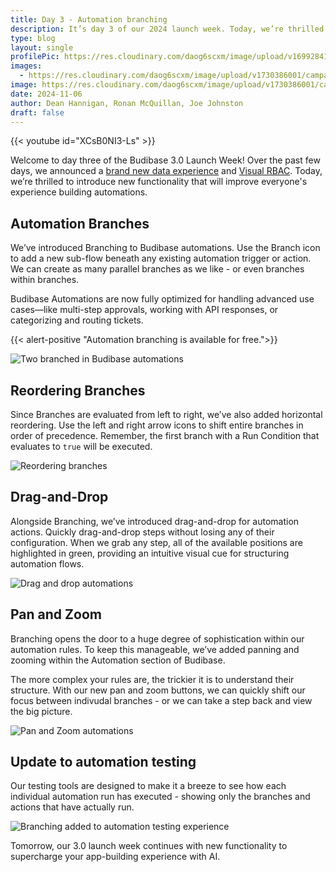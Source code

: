```yaml
---
title: Day 3 - Automation branching
description: It’s day 3 of our 2024 launch week. Today, we’re thrilled to unveil Automation Branching, empowering you to build sophisticated, automated workflows with ease. 
type: blog
layout: single
profilePic: https://res.cloudinary.com/daog6scxm/image/upload/v1699284176/Branding/Assets/Symbol/RGB/Full%20Colour/bb-symbol-trans_v60zdz.svg
images:
  - https://res.cloudinary.com/daog6scxm/image/upload/v1730386001/campaigns/3.0/day%203/day_3_a1h2jb.png
image: https://res.cloudinary.com/daog6scxm/image/upload/v1730386001/campaigns/3.0/day%203/day_3_a1h2jb.png
date: 2024-11-06
author: Dean Hannigan, Ronan McQuillan, Joe Johnston
draft: false
---
```


{{< youtube id="XCsB0NI3-Ls" >}}

Welcome to day three of the Budibase 3.0 Launch Week! Over the past few days, we announced a [brand new data experience](/blog/updates/v3/launchweek/day1) and [Visual RBAC](/blog/updates/v3/launchweek/day2). Today, we’re thrilled to introduce new functionality that will improve everyone's experience building automations.

## Automation Branches

We’ve introduced Branching to Budibase automations. Use the Branch icon to add a new sub-flow beneath any existing automation trigger or action. We can create as many parallel branches as we like - or even branches within branches. 

Budibase Automations are now fully optimized for handling advanced use cases—like multi-step approvals, working with API responses, or categorizing and routing tickets.

{{< alert-positive "Automation branching is available for free.">}}

![Two branched in Budibase automations](https://res.cloudinary.com/daog6scxm/image/upload/v1730386001/campaigns/3.0/day%203/branching_djgn0q.webp)

## Reordering Branches

Since Branches are evaluated from left to right, we’ve also added horizontal reordering. Use the left and right arrow icons to shift entire branches in order of precedence. Remember, the first branch with a Run Condition that evaluates to `true` will be executed.

![Reordering branches](https://res.cloudinary.com/daog6scxm/image/upload/v1730387063/campaigns/3.0/day%203/move-branch_figxtu.webp)

## Drag-and-Drop

Alongside Branching, we’ve introduced drag-and-drop for automation actions. Quickly drag-and-drop steps without losing any of their configuration. When we grab any step, all of the available positions are highlighted in green, providing an intuitive visual cue for structuring automation flows.

![Drag and drop automations](https://res.cloudinary.com/daog6scxm/image/upload/v1730386682/campaigns/3.0/day%203/drag_and_drop_lowawo.webp)

## Pan and Zoom

Branching opens the door to a huge degree of sophistication within our automation rules. To keep this manageable, we’ve added panning and zooming within the Automation section of Budibase.

The more complex your rules are, the trickier it is to understand their structure. With our new pan and zoom buttons, we can quickly shift our focus between indivudal branches - or we can take a step back and view the big picture.

![Pan and Zoom automations](https://res.cloudinary.com/daog6scxm/image/upload/v1730387330/campaigns/3.0/day%203/CleanShot_2024-10-31_at_15.08.13_d8kvls.gif)

## Update to automation testing

Our testing tools are designed to make it a breeze to see how each individual automation run has executed - showing only the branches and actions that have actually run. 

![Branching added to automation testing experience](https://res.cloudinary.com/daog6scxm/image/upload/v1730387928/campaigns/3.0/day%203/test_ufzu87.webp)

Tomorrow, our 3.0 launch week continues with new functionality to supercharge your app-building experience with AI.

